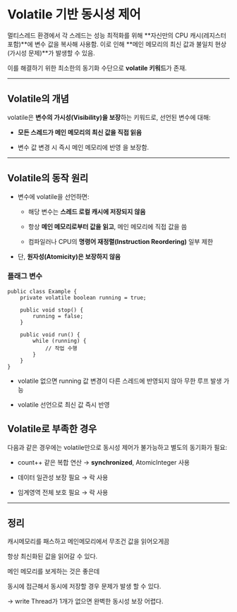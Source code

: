 
# **Volatile 기반 동시성 제어**

  


멀티스레드 환경에서 각 스레드는 성능 최적화를 위해 **자신만의 CPU 캐시(레지스터 포함)**에 변수 값을 복사해 사용함. 이로 인해 **메인 메모리의 최신 값과 불일치 현상(가시성 문제)**가 발생할 수 있음.

  

이를 해결하기 위한 최소한의 동기화 수단으로 **volatile 키워드**가 존재.

---

## **Volatile의 개념**

  

volatile은 **변수의 가시성(Visibility)을 보장**하는 키워드로, 선언된 변수에 대해:

- **모든 스레드가 메인 메모리의 최신 값을 직접 읽음**
    
- 변수 값 변경 시 즉시 메인 메모리에 반영 을 보장함.

---

## **Volatile의 동작 원리**

- 변수에 volatile을 선언하면:
    
    - 해당 변수는 **스레드 로컬 캐시에 저장되지 않음**
        
    - 항상 **메인 메모리로부터 값을 읽고**, 메인 메모리에 직접 값을 씀
        
    - 컴파일러나 CPU의 **명령어 재정렬(Instruction Reordering)** 일부 제한
        
    
- 단, **원자성(Atomicity)은 보장하지 않음**
    

  

### **플래그 변수**

```
public class Example {
    private volatile boolean running = true;

    public void stop() {
        running = false;
    }

    public void run() {
        while (running) {
            // 작업 수행
        }
    }
}
```

- volatile 없으면 running 값 변경이 다른 스레드에 반영되지 않아 무한 루프 발생 가능
    
- volatile 선언으로 최신 값 즉시 반영
    
## **Volatile로 부족한 경우**

  

다음과 같은 경우에는 volatile만으로 동시성 제어가 불가능하고 별도의 동기화가 필요:

- count++ 같은 복합 연산 → **synchronized**, AtomicInteger 사용
    
- 데이터 일관성 보장 필요 → 락 사용
    
- 임계영역 전체 보호 필요 → 락 사용

---

## 정리 

캐시메모리를 패스하고 메인메모리에서 무조건 값을 읽어오게끔

항상 최신화된 값을 읽어갈 수 있다.

메인 메모리를 보게하는 것은 좋은데

동시에 접근해서 동시에 저장할 경우 문제가 발생 할 수 있다.

→ write Thread가 1개가 없으면 완벽한 동시성 보장 어렵다.